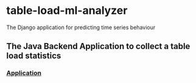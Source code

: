 # table-load-ml-analyzer
The Django application for predicting time series behaviour

## The Java Backend Application to collect a table load statistics
### [Application](https://github.com/MatveyItis/table-load-analyzer)
